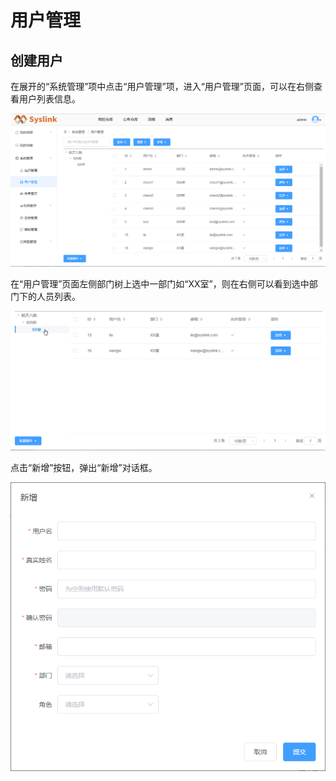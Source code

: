 # 用户管理

## 创建用户

在展开的“系统管理”项中点击“用户管理”项，进入“用户管理”页面，可以在右侧查看用户列表信息。

![&#x7528;&#x6237;&#x5217;&#x8868;](../.gitbook/assets/chuang-jian-yong-hu-1.png)

在“用户管理”页面左侧部门树上选中一部门如“XX室”，则在右侧可以看到选中部门下的人员列表。

![&#x67E5;&#x770B;&#x9009;&#x4E2D;&#x90E8;&#x95E8;&#x7684;&#x7528;&#x6237;&#x5217;&#x8868;](../.gitbook/assets/chuang-jian-yong-hu-2.png)

点击“新增”按钮，弹出“新增”对话框。

![&#x201C;&#x65B0;&#x589E;&#x201D;&#x5BF9;&#x8BDD;&#x6846;](../.gitbook/assets/chuang-jian-yong-hu-3.png)

